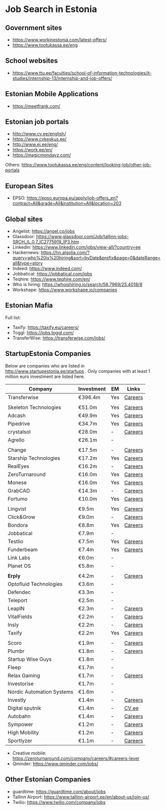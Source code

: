 # Job Search in Estonia

## Government sites

* https://www.workinestonia.com/latest-offers/
* https://www.tootukassa.ee/eng

## School websites
* https://www.ttu.ee/faculties/school-of-information-technologies/it-studies/internship-13/internship-and-job-offers/

## Estonian Mobile Applications

* https://meetfrank.com/

## Estonian job portals

* http://www.cv.ee/english/
* https://www.cvkeskus.ee/
* http://www.ej.ee/eng/
* https://work.ee/en/
* https://magicmondayz.com/

Others: https://www.tootukassa.ee/eng/content/looking-job/other-job-portals

## European Sites

* EPSO: https://epso.europa.eu/apply/job-offers_en?contract=All&grade=All&institution=All&location=203

## Global sites

* Angelist: https://angel.co/jobs
* Glassdoor: https://www.glassdoor.com/Job/tallinn-jobs-SRCH_IL.0,7_IC2775919_IP3.htm
* Linkedin: https://www.linkedin.com/jobs/view-all/?country=ee
* Hackernews: https://hn.algolia.com/?query=who%20is%20hiring&sort=byDate&prefix&page=0&dateRange=all&type=story
* Indeed: https://www.indeed.com/
* Jobbatical: https://jobbatical.com/jobs
* Teqhire: https://www.teqhire.com/en/
* Who is hiring: https://whoishiring.io/search/58.7969/25.4018/8
* Workshape: https://www.workshape.io/companies

## Estonian Mafia

Full list: 

* Taxify: https://taxify.eu/careers/
* Toggl: https://jobs.toggl.com/
* TransferWise: https://transferwise.com/jobs/

## StartupEstonia Companies

Below are companies who are listed in http://www.startupestonia.ee/startups . Only companies with at least 1 million euro investment are listed here.


| Company | Investment | EM | Links
| - | - | - | -
| Transferwise | €396.4m | Yes | [Careers](https://transferwise.com/jobs/)
||||
| Skeleton Technologies | €51.0m | Yes | [Careers](https://www.skeletontech.com/careers)
| Adcash | €49.9m | Yes | [Careers](https://www.adcash.com/careers/)
| Pipedrive | €34.7m | Yes | [Careers](https://www.pipedrive.com/en/jobs)
| crystalsol | €28.0m | - | [Careers](http://www.crystalsol.com/)
| Agrello | €26.1m | - | 
||||
| Change | €17.5m | - | [Careers](https://getchange.com/careers/)
| Starship Technologies | €17.2m | Yes | [Careers](https://www.starship.xyz/careers/)
| RealEyes | €16.2m | - | [Careers](https://www.realeyesit.com/careers)
| ZeroTurnaround | €16.0m | Yes | [Careers](https://zeroturnaround.com/company/careers/)
| Monese | €16.0m | Yes | [Careers](https://monese.workable.com/)
| GrabCAD | €14.3m | - | [Careers](http://resources.grabcad.com/jobs/)
| Fortumo | €10.0m | Yes | [Careers](https://fortumo.com/careers/)
||||
| Lingvist | €9.5m | Yes | [Careers](https://lingvist.com/jobs/)
| Click&Grow | €9.0m | - | [Careers](https://eu.clickandgrow.com/pages/jobs)
| Bondora | €8.8m | Yes | [Careers]()
| Jobbatical | €7.9m | - | 
| Testlio | €7.5m | Yes | [Careers](https://testlio.com/jobs/#otherwise-talented)
| Funderbeam | €7.4m | Yes | [Careers](https://wire.funderbeam.com/tagged/jobs)
| Link Labs | €6.0m | - | 
| Planet OS | €5.8m | - | 
||||
| **Erply** | €4.2m | - | [Careers](https://erply.com/careers/)
| Optofluid Technologies | €3.6m | - | 
| Defendec | €3.3m | - | 
| Teleport | €2.5m | - | 
| LeapIN | €2.3m | - | [Careers](https://www.leapin.eu/careers)
| VitalFields | €2.2m | - | [Careers](https://www.vitalfields.com/en/talent)
| Insly | €2.2m | - | [Careers](https://www.insly.com/en/blog/category/job-openings/)
| Taxify | €2.2m | Yes | [Careers]()
||||
| Scoro | €1.9m | - | [Careers](https://www.scoro.com/careers/)
| Plumbr | €1.8m | - | [Careers](https://plumbr.io/join-us)
| Startup Wise Guys | €1.8m | - | 
| Fleep | €1.7m | - | 
| Relax Gaming | €1.7m | - | [Careers](https://relax-gaming.com/jobs/)
| Investorise | €1.7m | - | 
| Nordic Automation Systems | €1.6m | - | 
| Investly | €1.4m | - | [Careers](https://investly.workable.com/)
| Digital sputnik | €1.4m | - | [CV.ee](https://www.cv.ee/job-ads/digital-sputnik-lighting-ou)
| Autobahn | €1.4m | - | [Careers](http://autobahn.tech/newsfeed/)
| Sympower | €1.2m | - | [Careers](https://www.sympower.net/about/careers)
| High Mobility | €1.2m | - | [Careers](https://www.high-mobility.com/careers/main/)
| Sportlyzer | €1.1m | - | [Careers](https://blog.sportlyzer.com/en/?s=hiring)


* Creative mobile: https://zeroturnaround.com/company/careers/#careers-lever
* Qminder: https://www.qminder.com/jobs/


## Other Estonian Companies

* guardtime: https://guardtime.com/about/jobs
* Tallinn Airport: https://www.tallinn-airport.ee/en/about-us/join-us/
* Twilio: https://www.twilio.com/company/jobs
